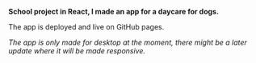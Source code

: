<b>School project in React, I made an app for a daycare for dogs.</b>

The app is deployed and live on GitHub pages.

<i>The app is only made for desktop at the moment, there might be a later update where it will be made responsive.</i>
